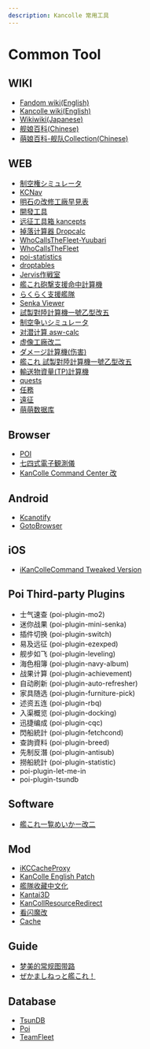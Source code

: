 ```yaml
---
description: Kancolle 常用工具
---
```


# Common Tool

## WIKI

* [Fandom wiki(English)](https://kancolle.fandom.com/wiki/KanColle_Wiki)
* [Kancolle wiki(English)](https://en.kancollewiki.net/Kancolle_Wiki)
* [Wikiwiki(Japanese)](https://wikiwiki.jp/kancolle/)
* [舰娘百科(Chinese)](https://zh.kcwiki.cn)
* [萌娘百科-舰队Collection(Chinese)](https://zh.moegirl.org.cn/%E8%88%B0%E9%98%9FCollection)

## WEB

* [制空権シミュレータ](https://noro6.github.io/kcTools/)
* [KCNav](https://kc.piro.moe/nav/#/)
* [明石の改修工廠早見表](https://akashi-list.me)
* [開發工具](https://xn--uesr8qr0rdwk.cn/kc-development-tools/)
* [远征工具箱 kancepts](https://javran.github.io/kancepts/)
* [掉落计算器 Dropcalc](https://javran.github.io/dropcalc/ggfdfdfdfd)
* [WhoCallsTheFleet-Yuubari](https://yuubari.fleet.moe)
* [WhoCallsTheFleet](http://fleet.diablohu.com)
* [poi-statistics](https://db.kcwiki.org/drop/)
* [droptables](https://fourinone41.github.io/kancolle-replay/droptables.html)
* [Jervis作戦室](https://kcjervis.github.io/jervis/#/)
* [艦これ砲撃支援命中計算機](https://yuich1.github.io/kcHitTool/)
* [らくらく支援艦隊](https://thisleaf.github.io/kancolle_support.html)
* [Senka Viewer](https://senka.su)
* [試製對陸計算機一號乙型改五](https://dube116.github.io/installation-calculator/)
* [制空争いシミュレータ](https://dque.github.io/seiku/)
* [对潜计算 asw-calc](https://javran.github.io/asw-calc/)
* [虚像工廠改二](https://dsco11.web.fc2.com)
* [ダメージ計算機(伤害)](http://kancollecalc.jp/damage.html)
* [艦これ 試製對陸計算機一號乙型改五](https://dube116.github.io/installation-calculator/)
* [輸送物資量(TP)計算機](https://thisleaf.github.io/kancolle_tp.html)
* [quests](https://tsunkit.net/quests/)
* [任務](https://richelieu-manager.net)
* [遠征](https://docs.google.com/spreadsheets/d/1bKwHBxtQhNfxE4PAzYaFlbiO_soQTFi3dG1U4nh9njs)
* [萌萌数据库](https://moe-data.github.io)

## Browser

* [POI](https://poi.moe)
* [七四式電子観測儀](http://electronicobserver.blog.fc2.com)
* [KanColle Command Center 改](https://chrome.google.com/webstore/detail/kancolle-command-center-%E6%94%B9/hkgmldnainaglpjngpajnnjfhpdjkohh)

## Android

* [Kcanotify](https://swaytwig.com/kcanotify/)
* [GotoBrowser](https://github.com/antest1/GotoBrowser)

## iOS

* [iKanColleCommand Tweaked Version](https://kc2tweaked.github.io/zh/)

## Poi Third-party Plugins

* 士气速查 (poi-plugin-mo2)
* 迷你战果 (poi-plugin-mini-senka)
* 插件切换 (poi-plugin-switch)
* 易及远征 (poi-plugin-ezexped)
* 舰步如飞 (poi-plugin-leveling)
* 海色相簿 (poi-plugin-navy-album)
* 战果计算 (poi-plugin-achievement)
* 自动刷新 (poi-plugin-auto-refresher)
* 家具随选 (poi-plugin-furniture-pick)
* 述资五连 (poi-plugin-rbq)
* 入渠概览 (poi-plugin-docking)
* 迅捷编成 (poi-plugin-cqc)
* 閃船統計 (poi-plugin-fetchcond)
* 查詢資料 (poi-plugin-breed)
* 先制反潛 (poi-plugin-antisub)
* 撈船統計 (poi-plugin-statistic)
* poi-plugin-let-me-in
* poi-plugin-tsundb

## Software

* [艦これ一覧めいかー改二](https://github.com/kanahiron/KanColleListMakerKaini)

## Mod

* [iKCCacheProxy](https://github.com/Tibowl/KCCacheProxy)
* [KanColle English Patch](https://github.com/Oradimi/KanColle-English-Patch-KCCP)
* [艦隊收藏中文化](https://github.com/ivon852/KanColle-Traditional-Chinese-Patch)
* [Kantai3D](https://github.com/laplamgor/kantai3d)
* [KanCollResourceRedirect](https://bbs.nga.cn/read.php?tid=22561981)
* [看闪魔改](https://bbs.nga.cn/read.php?tid=28159193)
* [Cache](https://github.com/kcwiki/cache)

## Guide

* [梦美的常规图带路](https://bbs.nga.cn/read.php?tid=23451223)
* [ぜかましねっと艦これ！](https://zekamashi.net)

## Database

* [TsunDB](https://tsundb.kc3.moe)
* [Poi](https://github.com/poooi/poi-server/wiki)
* [TeamFleet](https://github.com/TeamFleet)
